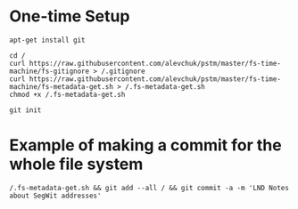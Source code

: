 # One-time Setup
```
apt-get install git

cd /
curl https://raw.githubusercontent.com/alevchuk/pstm/master/fs-time-machine/fs-gitignore > /.gitignore
curl https://raw.githubusercontent.com/alevchuk/pstm/master/fs-time-machine/fs-metadata-get.sh > /.fs-metadata-get.sh
chmod +x /.fs-metadata-get.sh

git init
```

# Example of making a commit for the whole file system
```
/.fs-metadata-get.sh && git add --all / && git commit -a -m 'LND Notes about SegWit addresses'
```
